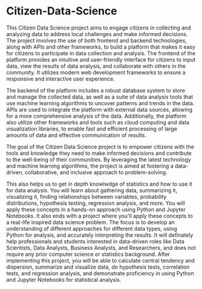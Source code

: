 # Citizen-Data-Science

This Citizen Data Science project aims to engage citizens in collecting and analyzing data to address local challenges and make informed decisions. 
The project involves the use of both frontend and backend technologies, along with APIs and other frameworks, to build a platform that makes it easy for citizens
to participate in data collection and analysis.
The frontend of the platform provides an intuitive and user-friendly interface for citizens to input data, view the results of data analysis, and collaborate with
others in the community. It utilizes modern web development frameworks to ensure a responsive and interactive user experience.

The backend of the platform includes a robust database system to store and manage the collected data, as well as a suite of data analysis tools that use machine learning
algorithms to uncover patterns and trends in the data. APIs are used to integrate the platform with external data sources, allowing for a more comprehensive analysis
of the data.
Additionally, the platform also utilize other frameworks and tools such as cloud computing and data visualization libraries, to enable fast and efficient processing of
large amounts of data and effective communication of results.

The goal of the Citizen Data Science project is to empower citizens with the tools and knowledge they need to make informed decisions and contribute to the well-being 
of their communities. By leveraging the latest technology and machine learning algorithms, the project is aimed at fostering a data-driven, collaborative, 
and inclusive approach to problem-solving.

This also helps us to get in depth knowlwdge of statistics and how to use it for data analysis. You will learn about gathering data, summarizing it, visualizing it, 
finding relationships between variables, probability distributions, hypothesis testing, regression analysis, and more. You will apply these concepts in a hands-on 
approach using Python and Jupyter Notebooks. It also ends with a project where you'll apply these concepts to a real-life inspired data science problem. 
The focus is to develop an understanding of different approaches for different data types, using Python for analysis, and accurately interpreting the
results. It  will definately help professionals and students interested in data-driven roles like Data Scientists, Data Analysts, Business Analysts, and Researchers,
and does not require any prior computer science or statistics background. After implementing this project, you will be able to calculate central tendency and dispersion,
summarize and visualize data, do hypothesis tests, correlation tests, and regression analysis, and demonstrate proficiency in using Python and Jupyter Notebooks for
statistical analysis.
